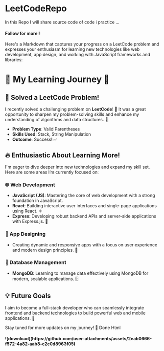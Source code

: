 ﻿# LeetCodeRepo
<p>
  In this Repo I will share source code of code i practice ...
</p>
<h4>Follow for more !</h4>
Here's a Markdown that captures your progress on a LeetCode problem and expresses your enthusiasm for learning new technologies like web development, app design, and working with JavaScript frameworks and libraries:



# 🚀 My Learning Journey 🌟

## 🧩 Solved a LeetCode Problem!

I recently solved a challenging problem on **LeetCode**! 🎉 It was a great opportunity to sharpen my problem-solving skills and enhance my understanding of algorithms and data structures. 💪

- **Problem Type**: Valid Parentheses
- **Skills Used**: Stack, String Manipulation
- **Outcome**: Success! ✅

## 🔥 Enthusiastic About Learning More!

I'm eager to dive deeper into new technologies and expand my skill set. Here are some areas I’m currently focused on:

### 🌐 Web Development
- **JavaScript (JS)**: Mastering the core of web development with a strong foundation in JavaScript.
- **React**: Building interactive user interfaces and single-page applications using React. ⚛️
- **Express**: Developing robust backend APIs and server-side applications with Express.js. 🚀

### 📱 App Designing
- Creating dynamic and responsive apps with a focus on user experience and modern design principles. 🎨

### 💾 Database Management
- **MongoDB**: Learning to manage data effectively using MongoDB for modern, scalable applications. 🗄️

## 💡 Future Goals

I aim to become a full-stack developer who can seamlessly integrate frontend and backend technologies to build powerful web and mobile applications. 🌟

Stay tuned for more updates on my journey! 🚀
Done Html
<h4> 
![download](https://github.com/user-attachments/assets/2eab0666-f572-4a82-aab8-c2c0d8963f05)
</h4>

